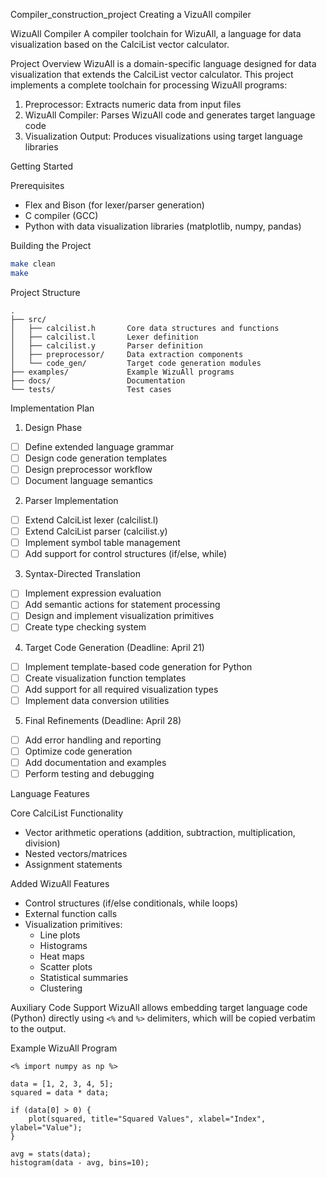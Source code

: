 Compiler_construction_project
Creating a VizuAll compiler


WizuAll Compiler
A compiler toolchain for WizuAll, a language for data visualization based on the CalciList vector calculator.

Project Overview
WizuAll is a domain-specific language designed for data visualization that extends the CalciList vector calculator. This project implements a complete toolchain for processing WizuAll programs:
1. Preprocessor: Extracts numeric data from input files
2. WizuAll Compiler: Parses WizuAll code and generates target language code
3. Visualization Output: Produces visualizations using target language libraries

Getting Started

Prerequisites
- Flex and Bison (for lexer/parser generation)
- C compiler (GCC)
- Python with data visualization libraries (matplotlib, numpy, pandas)

Building the Project
```bash
make clean
make
```

Project Structure

```
.
├── src/
│   ├── calcilist.h       Core data structures and functions
│   ├── calcilist.l       Lexer definition
│   ├── calcilist.y       Parser definition
│   ├── preprocessor/     Data extraction components
│   └── code_gen/         Target code generation modules
├── examples/             Example WizuAll programs
├── docs/                 Documentation
└── tests/                Test cases
```

 Implementation Plan

1. Design Phase
- [ ] Define extended language grammar
- [ ] Design code generation templates
- [ ] Design preprocessor workflow
- [ ] Document language semantics

2. Parser Implementation
- [ ] Extend CalciList lexer (calcilist.l)
- [ ] Extend CalciList parser (calcilist.y)
- [ ] Implement symbol table management
- [ ] Add support for control structures (if/else, while)

3. Syntax-Directed Translation
- [ ] Implement expression evaluation
- [ ] Add semantic actions for statement processing
- [ ] Design and implement visualization primitives
- [ ] Create type checking system

4. Target Code Generation (Deadline: April 21)
- [ ] Implement template-based code generation for Python
- [ ] Create visualization function templates
- [ ] Add support for all required visualization types
- [ ] Implement data conversion utilities

5. Final Refinements (Deadline: April 28)
- [ ] Add error handling and reporting
- [ ] Optimize code generation
- [ ] Add documentation and examples
- [ ] Perform testing and debugging

Language Features

Core CalciList Functionality
- Vector arithmetic operations (addition, subtraction, multiplication, division)
- Nested vectors/matrices
- Assignment statements

Added WizuAll Features
- Control structures (if/else conditionals, while loops)
- External function calls
- Visualization primitives:
  - Line plots
  - Histograms
  - Heat maps
  - Scatter plots
  - Statistical summaries
  - Clustering

Auxiliary Code Support
WizuAll allows embedding target language code (Python) directly using `<%` and `%>` delimiters, which will be copied verbatim to the output.

 Example WizuAll Program

```
<% import numpy as np %>

data = [1, 2, 3, 4, 5];
squared = data * data;

if (data[0] > 0) {
    plot(squared, title="Squared Values", xlabel="Index", ylabel="Value");
}

avg = stats(data);
histogram(data - avg, bins=10);
```
